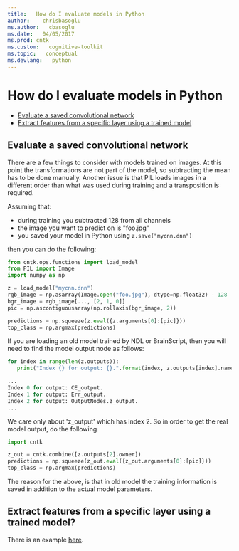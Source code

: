 ```yaml
---
title:   How do I evaluate models in Python
author:    chrisbasoglu
ms.author:   cbasoglu
ms.date:   04/05/2017
ms.prod: cntk
ms.custom:   cognitive-toolkit
ms.topic:   conceptual
ms.devlang:   python
---
```

# How do I evaluate models in Python

* [Evaluate a saved convolutional network](#evaluate-a-saved-convolutional-network)
* [Extract features from a specific layer using a trained model](https://github.com/Microsoft/CNTK/tree/release/latest/Examples/Image/FeatureExtraction)

## Evaluate a saved convolutional network

There are a few things to consider with models trained on images. At this point the transformations are not part of the model, so subtracting the mean has to be done manually. Another issue is that PIL loads images in a different order than what was used during training and a transposition is required. 

Assuming that:

* during training you subtracted 128 from all channels
* the image you want to predict on is "foo.jpg"
* you saved your model in Python using `z.save("mycnn.dnn")`

then you can do the following:

```python
from cntk.ops.functions import load_model
from PIL import Image 
import numpy as np

z = load_model("mycnn.dnn")
rgb_image = np.asarray(Image.open("foo.jpg"), dtype=np.float32) - 128
bgr_image = rgb_image[..., [2, 1, 0]]
pic = np.ascontiguousarray(np.rollaxis(bgr_image, 2))

predictions = np.squeeze(z.eval({z.arguments[0]:[pic]}))
top_class = np.argmax(predictions)
```

If you are loading an old model trained by NDL or BrainScript, then you will need to find the model output node as follows:

```python
for index in range(len(z.outputs)):
   print("Index {} for output: {}.".format(index, z.outputs[index].name))

...
Index 0 for output: CE_output.
Index 1 for output: Err_output.
Index 2 for output: OutputNodes.z_output.
...
```

We care only about 'z_output' which has index 2. So in order to get the real model output, do the following

```python
import cntk

z_out = cntk.combine([z.outputs[2].owner])
predictions = np.squeeze(z_out.eval({z_out.arguments[0]:[pic]}))
top_class = np.argmax(predictions)
```

The reason for the above, is that in old model the training information is saved in addition to the actual model parameters.

## Extract features from a specific layer using a trained model?

There is an example [here](https://github.com/Microsoft/CNTK/tree/release/latest/Examples/Image/FeatureExtraction).
